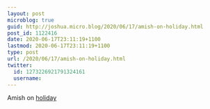 ```yaml
---
layout: post
microblog: true
guid: http://joshua.micro.blog/2020/06/17/amish-on-holiday.html
post_id: 1122416
date: 2020-06-17T23:11:19+1100
lastmod: 2020-06-17T23:11:19+1100
type: post
url: /2020/06/17/amish-on-holiday.html
twitter:
  id: 1273226921791324161
  username: 
---
```

Amish on [holiday](https://dinalitovsky.com/Personal-Projects/WHERE-THE-AMISH-VACATION/thumbs)
